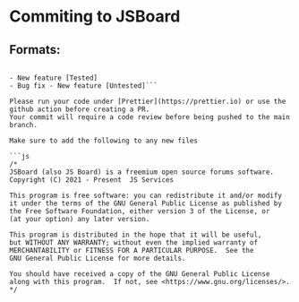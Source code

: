 # Commiting to JSBoard

## Formats:

```Please select one of the following formats when creating an issue

- New feature [Tested]
- Bug fix - New feature [Untested]```

Please run your code under [Prettier](https://prettier.io) or use the github action before creating a PR.
Your commit will require a code review before being pushed to the main branch.

Make sure to add the following to any new files

```js
/*
JSBoard (also JS Board) is a freemium open source forums software.
Copyright (C) 2021 - Present  JS Services

This program is free software: you can redistribute it and/or modify
it under the terms of the GNU General Public License as published by
the Free Software Foundation, either version 3 of the License, or
(at your option) any later version.

This program is distributed in the hope that it will be useful,
but WITHOUT ANY WARRANTY; without even the implied warranty of
MERCHANTABILITY or FITNESS FOR A PARTICULAR PURPOSE.  See the
GNU General Public License for more details.

You should have received a copy of the GNU General Public License
along with this program.  If not, see <https://www.gnu.org/licenses/>.
*/
```
